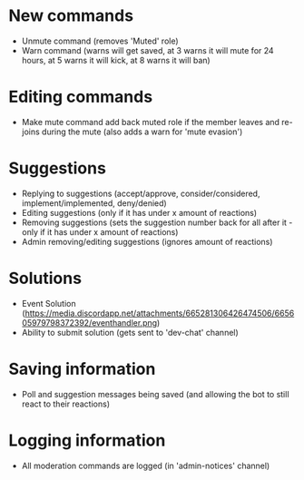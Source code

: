 # New commands

- Unmute command (removes 'Muted' role)
- Warn command (warns will get saved, at 3 warns it will mute for 24 hours, at 5 warns it will kick, at 8 warns it will ban)

# Editing commands

- Make mute command add back muted role if the member leaves and re-joins during the mute (also adds a warn for 'mute evasion')

# Suggestions

- Replying to suggestions (accept/approve, consider/considered, implement/implemented, deny/denied)
- Editing suggestions (only if it has under x amount of reactions)
- Removing suggestions (sets the suggestion number back for all after it - only if it has under x amount of reactions)
- Admin removing/editing suggestions (ignores amount of reactions)

# Solutions

- Event Solution (https://media.discordapp.net/attachments/665281306426474506/665605979798372392/eventhandler.png)
- Ability to submit solution (gets sent to 'dev-chat' channel)

# Saving information

- Poll and suggestion messages being saved (and allowing the bot to still react to their reactions)

# Logging information

- All moderation commands are logged (in 'admin-notices' channel)
